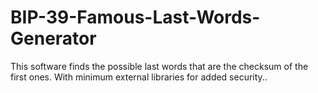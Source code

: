 # BIP-39-Famous-Last-Words-Generator
This software finds the possible last words that are the checksum of the first ones. With minimum external libraries for added security..

